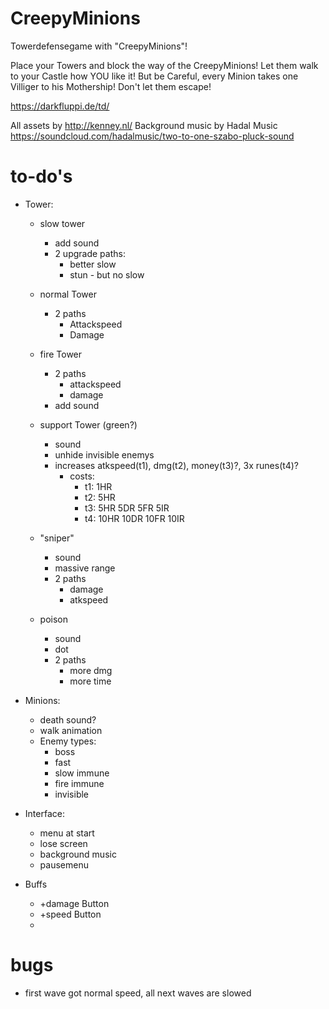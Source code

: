 # CreepyMinions
Towerdefensegame with "CreepyMinions"!

Place your Towers and block the way of the CreepyMinions! Let them walk to your Castle how YOU like it! But be Careful, every Minion takes one Villiger to his Mothership! Don't let them escape!

https://darkfluppi.de/td/

All assets by http://kenney.nl/
Background music by Hadal Music
https://soundcloud.com/hadalmusic/two-to-one-szabo-pluck-sound

# to-do's
- Tower:
    - slow tower
        - add sound
        - 2 upgrade paths:
            - better slow
            - stun - but no slow
    - normal Tower
        - 2 paths
            - Attackspeed
            - Damage
    - fire Tower
        - 2 paths
            - attackspeed
            - damage
        - add sound

    - support Tower (green?)
        - sound
        - unhide invisible enemys
        - increases atkspeed(t1), dmg(t2), money(t3)?, 3x runes(t4)?
            - costs:
                - t1: 1HR
                - t2: 5HR
                - t3: 5HR 5DR 5FR 5IR
                - t4: 10HR 10DR 10FR 10IR
    - "sniper"
        - sound
        - massive range
        - 2 paths
            - damage
            - atkspeed
    - poison
        - sound
        - dot
        - 2 paths
            - more dmg
            - more time
    

- Minions:
    - death sound?
    - walk animation
    - Enemy types:
        - boss
        - fast
        - slow immune
        - fire immune
        - invisible


- Interface:
    - menu at start
    - lose screen
    - background music
    - pausemenu

- Buffs
    - +damage Button
    - +speed Button
    - 
    
    
# bugs
- first wave got normal speed, all next waves are slowed
